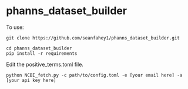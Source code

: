 # phanns_dataset_builder

To use:

```
git clone https://github.com/seanfahey1/phanns_dataset_builder.git
```

```
cd phanns_dataset_builder
pip install -r requirements
```

Edit the positive_terms.toml file.

```
python NCBI_fetch.py -c path/to/config.toml -e [your email here] -a [your api key here]
```
